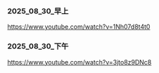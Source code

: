 ### 2025_08_30_早上
https://www.youtube.com/watch?v=1Nh07d8t4t0

### 2025_08_30_下午
https://www.youtube.com/watch?v=3jto8z9DNc8